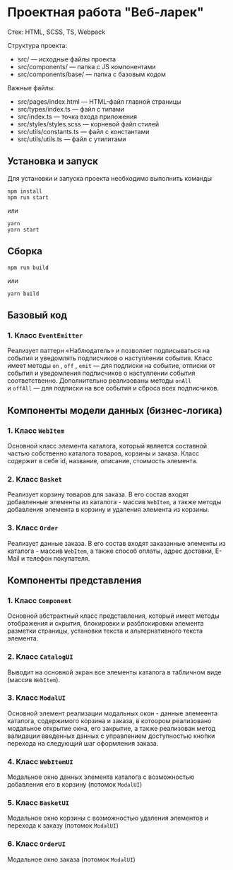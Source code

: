 # Проектная работа "Веб-ларек"

Стек: HTML, SCSS, TS, Webpack

Структура проекта:
- src/ — исходные файлы проекта
- src/components/ — папка с JS компонентами
- src/components/base/ — папка с базовым кодом

Важные файлы:
- src/pages/index.html — HTML-файл главной страницы
- src/types/index.ts — файл с типами
- src/index.ts — точка входа приложения
- src/styles/styles.scss — корневой файл стилей
- src/utils/constants.ts — файл с константами
- src/utils/utils.ts — файл с утилитами

## Установка и запуск
Для установки и запуска проекта необходимо выполнить команды

```
npm install
npm run start
```

или

```
yarn
yarn start
```
## Сборка

```
npm run build
```

или

```
yarn build
```
## Базовый код
### 1. Класс ```EventEmitter``` 
Реализует паттерн «Наблюдатель» и позволяет подписываться на события и уведомлять подписчиков о наступлении события. Класс имеет методы ```on``` , ```off``` , ```emit``` — для подписки на событие, отписки от события и уведомления подписчиков о наступлении события соответственно. Дополнительно реализованы методы ```onAll``` и ```offAll``` — для подписки на все события и сброса всех подписчиков.

## Компоненты модели данных (бизнес-логика)
### 1. Класс ```WebItem```
Основной класс элемента каталога, который является составной частью собственно каталога товаров, корзины и заказа. 
Класс содержит в себе id, название, описание, стоимость элемента.

### 2. Класс ```Basket```
Реализует корзину товаров для заказа. В его состав входят добавленные элементы из каталога - массив ```WebItem```, а также методы добавления элемента в корзину и удаления элемента из корзины.

### 3. Класс ```Order```
Реализует данные заказа. В его состав входят заказанные элементы из каталога - массив ```WebItem```, а также способ оплаты, адрес доставки, E-Mail и телефон покупателя.

## Компоненты представления
### 1. Класс ```Component```
Основной абстрактный класс представления, который имеет методы отображения и скрытия, блокировки и разблокировки элемента разметки страницы, установки текста и альтернативного текста элемента.

### 2. Класс ```CatalogUI```
Выводит на основной экран все элементы каталога в табличном виде (массив ```WebItem```).

### 3. Класс ```ModalUI```
Основной элемент реализации модальных окон - данные элемеента каталога, содержимого корзина и заказа, в котоором реализовано модальное открытие окна, его закрытие, а также реализован метод валидации введенных данных с управлением доступностью кнопки перехода на следующий шаг оформления заказа.

### 4. Класс ```WebItemUI```
Модальное окно данных элемента каталога с возможностью добавления его в корзину (потомок ```ModalUI```)

### 5. Класс ```BasketUI```
Модальное окно корзины с возможностью удаления элементов и перехода к заказу (потомок ```ModalUI```)

### 6. Класс ```OrderUI```
Модальное окно заказа (потомок ```ModalUI```)
